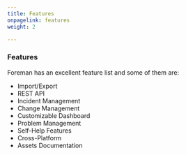 ```yaml
---
title: Features
onpagelink: features
weight: 2

---
```


### **Features**

Foreman has an excellent feature list and some of them are:

*   Import/Export 
*   REST API
*   Incident Management 
*   Change Management 
*   Customizable Dashboard 
*   Problem Management 
*   Self-Help Features 
*   Cross-Platform 
*   Assets Documentation


